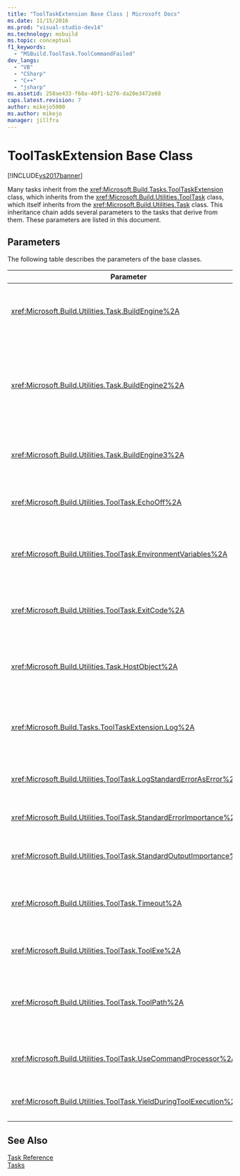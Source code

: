 ```yaml
---
title: "ToolTaskExtension Base Class | Microsoft Docs"
ms.date: 11/15/2016
ms.prod: "visual-studio-dev14"
ms.technology: msbuild
ms.topic: conceptual
f1_keywords: 
  - "MSBuild.ToolTask.ToolCommandFailed"
dev_langs: 
  - "VB"
  - "CSharp"
  - "C++"
  - "jsharp"
ms.assetid: 258ae433-f68a-49f1-b276-da20e3472e68
caps.latest.revision: 7
author: mikejo5000
ms.author: mikejo
manager: jillfra
---
```

# ToolTaskExtension Base Class
[!INCLUDE[vs2017banner](../includes/vs2017banner.md)]

Many tasks inherit from the <xref:Microsoft.Build.Tasks.ToolTaskExtension> class, which inherits from the <xref:Microsoft.Build.Utilities.ToolTask> class, which itself inherits from the <xref:Microsoft.Build.Utilities.Task> class. This inheritance chain adds several parameters to the tasks that derive from them. These parameters are listed in this document.  
  
## Parameters  
 The following table describes the parameters of the base classes.  
  
|Parameter|Description|  
|---------------|-----------------|  
|<xref:Microsoft.Build.Utilities.Task.BuildEngine%2A>|Optional <xref:Microsoft.Build.Framework.IBuildEngine> parameter.<br /><br /> Specifies the build engine interface available to tasks. The build engine automatically sets this parameter to allow tasks to call back into it.|  
|<xref:Microsoft.Build.Utilities.Task.BuildEngine2%2A>|Optional <xref:Microsoft.Build.Framework.IBuildEngine2> parameter.<br /><br /> Specifies the build engine interface available to tasks. The build engine automatically sets this parameter to allow tasks to call back into it.<br /><br /> This is a convenience property so that task authors inheriting from this class do not have to cast the value from `IBuildEngine` to `IBuildEngine2`.|  
|<xref:Microsoft.Build.Utilities.Task.BuildEngine3%2A>|Optional <xref:Microsoft.Build.Framework.IBuildEngine3> parameter.<br /><br /> Specifies the build engine interface provided by the host.|  
|<xref:Microsoft.Build.Utilities.ToolTask.EchoOff%2A>|Optional `bool` parameter.<br /><br /> When set to `true`, this task passes **/Q** to the cmd.exe command line such that the command line does not get copied to stdout.|  
|<xref:Microsoft.Build.Utilities.ToolTask.EnvironmentVariables%2A>|Optional `String` array parameter.<br /><br /> Array of pairs of environment variables, separated by equal signs. These variables are passed to the spawned executable in addition to, or selectively overriding, the regular environment block.|  
|<xref:Microsoft.Build.Utilities.ToolTask.ExitCode%2A>|Optional `Int32` output read-only parameter.<br /><br /> Specifies the exit code that is provided by the executed command. If the task logged any errors, but the process had an exit code of 0 (success), this is set to -1.|  
|<xref:Microsoft.Build.Utilities.Task.HostObject%2A>|Optional <xref:Microsoft.Build.Framework.ITaskHost> parameter.<br /><br /> Specifies the host object instance (can be null). The build engine sets this property if the host IDE has associated a host object with this particular task.|  
|<xref:Microsoft.Build.Tasks.ToolTaskExtension.Log%2A>|Optional <xref:Microsoft.Build.Utilities.TaskLoggingHelper> read-only parameter.<br /><br /> Gets an instance of a <xref:Microsoft.Build.Tasks.TaskLoggingHelperExtension> class that contains task logging methods.|  
|<xref:Microsoft.Build.Utilities.ToolTask.LogStandardErrorAsError%2A>|Option `bool` parameter.<br /><br /> If `true`, all messages received on the standard error stream are logged as errors.|  
|<xref:Microsoft.Build.Utilities.ToolTask.StandardErrorImportance%2A>|Optional `String` parameter.<br /><br /> Importance with which to log text from the standard out stream.|  
|<xref:Microsoft.Build.Utilities.ToolTask.StandardOutputImportance%2A>|Optional `String` parameter.<br /><br /> Importance with which to log text from the standard out stream.|  
|<xref:Microsoft.Build.Utilities.ToolTask.Timeout%2A>|Virtual optional `Int32` parameter.<br /><br /> Specifies the amount of time, in milliseconds, after which the task executable is terminated. The default value is `Int.MaxValue`, indicating that there is no time out period.Time-out is in milliseconds.|  
|<xref:Microsoft.Build.Utilities.ToolTask.ToolExe%2A>|Virtual optional `string` parameter.<br /><br /> Projects may implement this to override a ToolName. Tasks may override this to preserve the ToolName.|  
|<xref:Microsoft.Build.Utilities.ToolTask.ToolPath%2A>|Optional `string` parameter.<br /><br /> Specifies the location from where the task loads the underlying executable file. If this parameter is not specified, the task uses the SDK installation path that corresponds to the version of the framework that is running [!INCLUDE[vstecmsbuild](../includes/vstecmsbuild-md.md)].|  
|<xref:Microsoft.Build.Utilities.ToolTask.UseCommandProcessor%2A>|Optional `bool` parameter.<br /><br /> When set to `true`, this task creates a batch file for the command line and executes it by using the command-processor instead of executing the command directly.|  
|<xref:Microsoft.Build.Utilities.ToolTask.YieldDuringToolExecution%2A>|Optional `bool` parameter.<br /><br /> When set to `true`, this task yields the node when its task is executing.|  
  
## See Also  
 [Task Reference](../msbuild/msbuild-task-reference.md)   
 [Tasks](../msbuild/msbuild-tasks.md)
